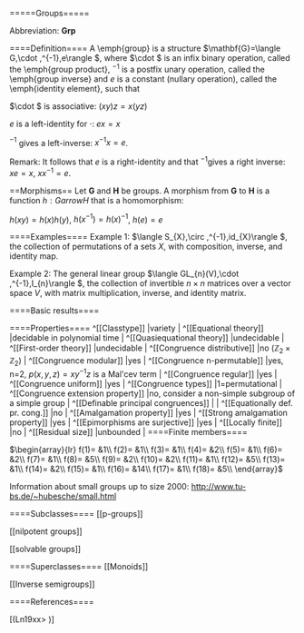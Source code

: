 =====Groups=====

Abbreviation: **Grp**

====Definition====
A \emph{group} is a structure $\mathbf{G}=\langle G,\cdot
,^{-1},e\rangle $, where $\cdot $ is an infix binary operation, called
the \emph{group product}, $^{-1}$ is a postfix unary operation, called the 
\emph{group inverse} and $e$ is a constant (nullary operation), called the 
\emph{identity element}, such that

$\cdot $ is associative: $(xy)z=x(yz)$

$e$ is a left-identity for $\cdot$: $ex=x$

$^{-1}$ gives a left-inverse: $x^{-1}x=e$.

Remark: 
It follows that $e$ is a right-identity and that $^{-1}$gives a right
inverse: $xe=x$, $xx^{-1}=e$.

==Morphisms==
Let $\mathbf{G}$ and $\mathbf{H}$ be groups. A morphism from $\mathbf{G}$ to 
$\mathbf{H}$ is a function $h:Garrow H$ that is a homomorphism: 

$h(xy)=h(x)h(y)$, $h(x^{-1})=h(x)^{-1}$, $h(e)=e$

====Examples====
Example 1: $\langle S_{X},\circ ,^{-1},id_{X}\rangle $, the collection of
permutations of a sets $X$, with composition, inverse, and identity map.

Example 2: The general linear group $\langle GL_{n}(V),\cdot
,^{-1},I_{n}\rangle $, the collection of invertible $n\times n$
matrices over a vector space $V$, with matrix multiplication, inverse, and
identity matrix.

====Basic results====



====Properties====
^[[Classtype]]  |variety |
^[[Equational theory]]  |decidable in polynomial time |
^[[Quasiequational theory]]  |undecidable |
^[[First-order theory]]  |undecidable |
^[[Congruence distributive]]  |no ($\mathbb{Z}_{2}\times \mathbb{Z}_{2}$) |
^[[Congruence modular]]  |yes |
^[[Congruence n-permutable]]  |yes, n=2, $p(x,y,z)=xy^{-1}z$ is a Mal'cev term |
^[[Congruence regular]]  |yes |
^[[Congruence uniform]]  |yes |
^[[Congruence types]]  |1=permutational |
^[[Congruence extension property]]  |no, consider a non-simple subgroup of a simple group |
^[[Definable principal congruences]]  | |
^[[Equationally def. pr. cong.]]  |no |
^[[Amalgamation property]]  |yes |
^[[Strong amalgamation property]]  |yes |
^[[Epimorphisms are surjective]]  |yes |
^[[Locally finite]]  |no |
^[[Residual size]]  |unbounded |
====Finite members====

$\begin{array}{lr}
f(1)= &1\\
f(2)= &1\\
f(3)= &1\\
f(4)= &2\\
f(5)= &1\\
f(6)= &2\\
f(7)= &1\\
f(8)= &5\\
f(9)= &2\\
f(10)= &2\\
f(11)= &1\\
f(12)= &5\\
f(13)= &1\\
f(14)= &2\\
f(15)= &1\\
f(16)= &14\\
f(17)= &1\\
f(18)= &5\\
\end{array}$

Information about small groups up to size 2000: http://www.tu-bs.de/~hubesche/small.html

====Subclasses====
[[p-groups]] 

[[nilpotent groups]] 

[[solvable groups]] 

====Superclasses====
[[Monoids]] 

[[Inverse semigroups]] 


====References====

[(Ln19xx>
)]